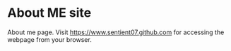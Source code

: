 # About ME site
About me page. Visit https://www.sentient07.github.com for accessing the webpage from your browser.
